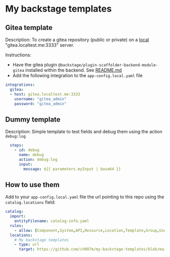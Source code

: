 # My backstage templates

## Gitea template

Description: To create a gitea repository (public or private) on a [local](https://github.com/ch007m/my-gitea/tree/main) "gitea.localtest.me:3333" server.

Instructions:

- Have the gitea plugin `@backstage/plugin-scaffolder-backend-module-gitea` installed within the backend. See [README.md](https://github.com/backstage/backstage/blob/master/plugins/scaffolder-backend-module-gitea/README.md)
- Add the following integration to the `app-config.local.yaml` file
```yaml
integrations:
  gitea:
  - host: gitea.localtest.me:3333
    username: "gitea_admin"
    password: "gitea_admin"
```

## Dummy template

Description: Simple template to test fields and debug them using the action `debug:log`

```yaml
  steps:
    - id: debug
      name: debug
      action: debug:log
      input:
        message: ${{ parameters.myInput | base64 }}
```



## How to use them

Add to your `app-config.local.yaml` file the url pointing to this repo using the `catalog.locations` field:

```yaml
catalog:
  import:
    entityFilename: catalog-info.yaml
  rules:
    - allow: [Component,System,API,Resource,Location,Template,Group,User]
  locations:
    # My backstage templates
    - type: url
      target: https://github.com/ch007m/my-backstage-templates/blob/main/all.yaml
```